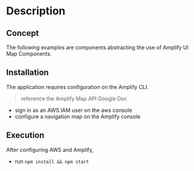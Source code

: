 # Description

## Concept

The following examples are components abstracting the use of Amplify UI Map Components.

## Installation

The application requires configuration on the Amplify CLI.
> reference the Amplify Map API Google Doc
- sign in as an AWS IAM user on the aws console
- configure a navigation map on the Amplify console

## Execution

After configuring AWS and Amplify,
- run `npm install && npm start`
